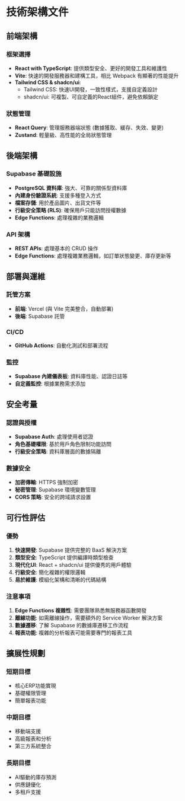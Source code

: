 
# 技術架構文件

## 前端架構

### 框架選擇
- **React with TypeScript**: 提供類型安全、更好的開發工具和維護性
- **Vite**: 快速的開發服務器和建構工具，相比 Webpack 有顯著的性能提升
- **Tailwind CSS & shadcn/ui**: 
  - Tailwind CSS: 快速UI開發，一致性樣式，支援自定義設計
  - shadcn/ui: 可複製、可自定義的React組件，避免依賴鎖定

### 狀態管理
- **React Query**: 管理服務器端狀態 (數據獲取、緩存、失效、變更)
- **Zustand**: 輕量級、高性能的全局狀態管理

## 後端架構

### Supabase 基礎設施
- **PostgreSQL 資料庫**: 強大、可靠的關係型資料庫
- **內建身份驗證系統**: 支援多種登入方式
- **檔案存儲**: 用於產品圖片、出貨文件等
- **行級安全策略 (RLS)**: 確保用戶只能訪問授權數據
- **Edge Functions**: 處理複雜的業務邏輯

### API 架構
- **REST APIs**: 處理基本的 CRUD 操作
- **Edge Functions**: 處理複雜業務邏輯，如訂單狀態變更、庫存更新等

## 部署與運維

### 託管方案
- **前端**: Vercel (與 Vite 完美整合，自動部署)
- **後端**: Supabase 託管

### CI/CD
- **GitHub Actions**: 自動化測試和部署流程

### 監控
- **Supabase 內建儀表板**: 資料庫性能、認證日誌等
- **自定義監控**: 根據業務需求添加

## 安全考量

### 認證與授權
- **Supabase Auth**: 處理使用者認證
- **角色基礎權限**: 基於用戶角色限制功能訪問
- **行級安全策略**: 資料庫層面的數據隔離

### 數據安全
- **加密傳輸**: HTTPS 強制加密
- **秘密管理**: Supabase 環境變數管理
- **CORS 策略**: 安全的跨域請求設置

## 可行性評估

### 優勢
1. **快速開發**: Supabase 提供完整的 BaaS 解決方案
2. **類型安全**: TypeScript 提供編譯時類型檢查
3. **現代化UI**: React + shadcn/ui 提供優秀的用戶體驗
4. **行級安全**: 簡化複雜的權限邏輯
5. **易於維護**: 模組化架構和清晰的代碼結構

### 注意事項
1. **Edge Functions 複雜性**: 需要團隊熟悉無服務器函數開發
2. **離線功能**: 如需離線操作，需要額外的 Service Worker 解決方案
3. **數據遷移**: 了解 Supabase 的數據庫遷移工作流程
4. **報表功能**: 複雜的分析報表可能需要專門的報表工具

## 擴展性規劃

### 短期目標
- 核心ERP功能實現
- 基礎權限管理
- 簡單報表功能

### 中期目標
- 移動端支援
- 高級報表和分析
- 第三方系統整合

### 長期目標
- AI驅動的庫存預測
- 供應鏈優化
- 多租戶支援
